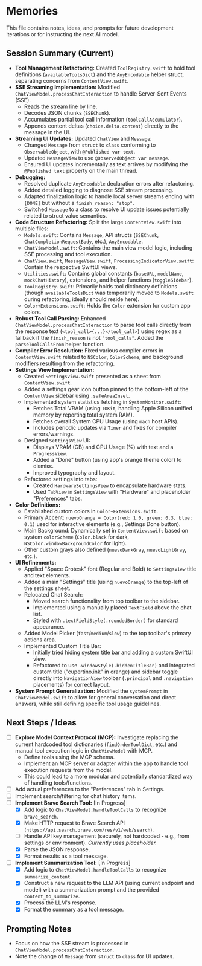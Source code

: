 # Memories

This file contains notes, ideas, and prompts for future development iterations or for instructing the next AI model.

## Session Summary (Current)

*   **Tool Management Refactoring:** Created `ToolRegistry.swift` to hold tool definitions (`availableToolsDict`) and the `AnyEncodable` helper struct, separating concerns from `ContentView.swift`.
*   **SSE Streaming Implementation:** Modified `ChatViewModel.processChatInteraction` to handle Server-Sent Events (SSE).
    *   Reads the stream line by line.
    *   Decodes JSON chunks (`SSEChunk`).
    *   Accumulates partial tool call information (`toolCallAccumulator`).
    *   Appends content deltas (`choice.delta.content`) directly to the message in the UI.
*   **Streaming UI Updates:** Updated `ChatView` and `Message`:
    *   Changed `Message` from `struct` to `class` conforming to `ObservableObject`, with `@Published var text`.
    *   Updated `MessageView` to use `@ObservedObject var message`.
    *   Ensured UI updates incrementally as text arrives by modifying the `@Published text` property on the main thread.
*   **Debugging:**
    *   Resolved duplicate `AnyEncodable` declaration errors after refactoring.
    *   Added detailed logging to diagnose SSE stream processing.
    *   Adapted finalization logic to handle local server streams ending with `[DONE]` but without a `finish_reason: "stop"`.
    *   Switched `Message` to a class to resolve UI update issues potentially related to struct value semantics.
*   **Code Structure Refactoring:** Split the large `ContentView.swift` into multiple files:
    *   `Models.swift`: Contains `Message`, API structs (`SSEChunk`, `ChatCompletionRequestBody`, etc.), `AnyEncodable`.
    *   `ChatViewModel.swift`: Contains the main view model logic, including SSE processing and tool execution.
    *   `ChatView.swift`, `MessageView.swift`, `ProcessingIndicatorView.swift`: Contain the respective SwiftUI views.
    *   `Utilities.swift`: Contains global constants (`baseURL`, `modelName`, `mockChatHistory`), extensions, and helper functions (`toggleSidebar`).
    *   `ToolRegistry.swift`: Primarily holds tool dictionary definitions (though `availableToolsDict` was temporarily moved to `Models.swift` during refactoring, ideally should reside here).
    *   `Color+Extensions.swift`: Holds the `Color` extension for custom app colors.
*   **Robust Tool Call Parsing:** Enhanced `ChatViewModel.processChatInteraction` to parse tool calls directly from the response text (`<tool_call>{...}</tool_call>`) using regex as a fallback if the `finish_reason` is not `"tool_calls"`. Added the `parseToolCallsFrom` helper function.
*   **Compiler Error Resolution:** Fixed various compiler errors in `ContentView.swift` related to `NSColor`, `ColorScheme`, and background modifiers resulting from the refactoring.
*   **Settings View Implementation:**
    *   Created `SettingsView.swift` presented as a sheet from `ContentView.swift`.
    *   Added a settings gear icon button pinned to the bottom-left of the `ContentView` sidebar using `.safeAreaInset`.
    *   Implemented system statistics fetching in `SystemMonitor.swift`:
        *   Fetches Total VRAM (using `IOKit`, handling Apple Silicon unified memory by reporting total system RAM).
        *   Fetches overall System CPU Usage (using `mach` host APIs).
        *   Includes periodic updates via `Timer` and fixes for compiler errors/warnings.
    *   Designed `SettingsView` UI:
        *   Displays VRAM (GB) and CPU Usage (%) with text and a `ProgressView`.
        *   Added a "Done" button (using app's orange theme color) to dismiss.
        *   Improved typography and layout.
    *   Refactored settings into tabs:
        *   Created `HardwareSettingsView` to encapsulate hardware stats.
        *   Used `TabView` in `SettingsView` with "Hardware" and placeholder "Preferences" tabs.
*   **Color Definitions:**
    *   Established custom colors in `Color+Extensions.swift`.
    *   Primary Accent: `nuevoOrange = Color(red: 1.0, green: 0.3, blue: 0.1)` used for interactive elements (e.g., Settings Done button).
    *   Main Background: Dynamically set in `ContentView.swift` based on system `colorScheme` (`Color.black` for dark, `NSColor.windowBackgroundColor` for light).
    *   Other custom grays also defined (`nuevoDarkGray`, `nuevoLightGray`, etc.).
*   **UI Refinements:**
    *   Applied "Space Grotesk" font (Regular and Bold) to `SettingsView` title and text elements.
    *   Added a main "Settings" title (using `nuevoOrange`) to the top-left of the settings sheet.
    *   Relocated Chat Search:
        *   Moved search functionality from top toolbar to the sidebar.
        *   Implemented using a manually placed `TextField` above the chat list.
        *   Styled with `.textFieldStyle(.roundedBorder)` for standard appearance.
    *   Added Model Picker (`fast`/`medium`/`slow`) to the top toolbar's primary actions area.
    *   Implemented Custom Title Bar:
        *   Initially tried hiding system title bar and adding a custom SwiftUI view.
        *   Refactored to use `.windowStyle(.hiddenTitleBar)` and integrated custom title ("cupertino.ink" in orange) and sidebar toggle directly into `NavigationView` toolbar (`.principal` and `.navigation` placements) for correct layout.
*   **System Prompt Generalization:** Modified the `systemPrompt` in `ChatViewModel.swift` to allow for general conversation and direct answers, while still defining specific tool usage guidelines.

## Next Steps / Ideas

- [ ] **Explore Model Context Protocol (MCP):** Investigate replacing the current hardcoded tool dictionaries (`findOrderToolDict`, etc.) and manual tool execution logic in `ChatViewModel` with MCP.
    - Define tools using the MCP schema.
    - Implement an MCP server or adapter within the app to handle tool execution requests from the model.
    - This could lead to a more modular and potentially standardized way of handling tools/functions.
- [ ] Add actual preferences to the "Preferences" tab in Settings.
- [ ] Implement search/filtering for chat history items.
- [ ] **Implement Brave Search Tool:** [In Progress]
    - [X] Add logic to `ChatViewModel.handleToolCalls` to recognize `brave_search`.
    - [X] Make HTTP request to Brave Search API (`https://api.search.brave.com/res/v1/web/search`).
    - [ ] Handle API key management (securely, not hardcoded - e.g., from settings or environment). *Currently uses placeholder.*
    - [X] Parse the JSON response.
    - [X] Format results as a tool message.
- [ ] **Implement Summarization Tool:** [In Progress]
    - [X] Add logic to `ChatViewModel.handleToolCalls` to recognize `summarize_content`.
    - [X] Construct a new request to the LLM API (using current endpoint and model) with a summarization prompt and the provided `content_to_summarize`.
    - [X] Process the LLM's response.
    - [X] Format the summary as a tool message.

## Prompting Notes

- Focus on how the SSE stream is processed in `ChatViewModel.processChatInteraction`.
- Note the change of `Message` from `struct` to `class` for UI updates.